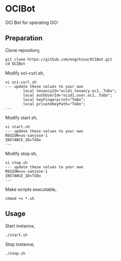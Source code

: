 # OCIBot
OCI Bot for operating OCI

## Preparation

Clone repository,

```
git clone https://github.com/engchina/OCIBot.git
cd OCIBot
```

Modify oci-curl.sh,

```
vi oci-curl.sh
--- update these values to your own
        local tenancyId="ocid1.tenancy.oc1..ToDo";
        local authUserId="ocid1.user.oc1..ToDo";
        local keyFingerprint="ToDo";
        local privateKeyPath="ToDo";
---
```

Modify start.sh,

```
vi start.sh
--- update these values to your own
REGION=us-sanjose-1
INSTANCE_ID=ToDo
---
```

Modify stop.sh,

```
vi stop.sh
--- update these values to your own
REGION=us-sanjose-1
INSTANCE_ID=ToDo
---
```

Make scripts executable,

```
chmod +x *.sh
```

## Usage

Start instance,

```
./start.sh
```

Stop instance,

```
./stop.sh
```
